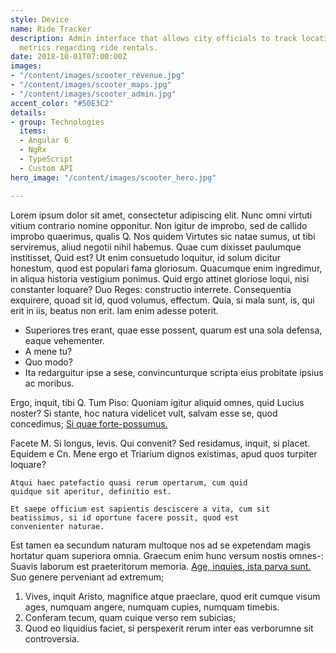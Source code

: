 ```yaml
---
style: Device
name: Ride Tracker
description: Admin interface that allows city officials to track location and other
  metrics regarding ride rentals.
date: 2018-10-01T07:00:00Z
images:
- "/content/images/scooter_revenue.jpg"
- "/content/images/scooter_maps.jpg"
- "/content/images/scooter_admin.jpg"
accent_color: "#50E3C2"
details:
- group: Technologies
  items:
  - Angular 6
  - NgRx
  - TypeScript
  - Custom API
hero_image: "/content/images/scooter_hero.jpg"

---
```

Lorem ipsum dolor sit amet, consectetur adipiscing elit. Nunc omni virtuti vitium contrario nomine opponitur. Non igitur de improbo, sed de callido improbo quaerimus, qualis Q. Nos quidem Virtutes sic natae sumus, ut tibi serviremus, aliud negotii nihil habemus. Quae cum dixisset paulumque institisset, Quid est? Ut enim consuetudo loquitur, id solum dicitur honestum, quod est populari fama gloriosum. Quacumque enim ingredimur, in aliqua historia vestigium ponimus. Quid ergo attinet gloriose loqui, nisi constanter loquare? Duo Reges: constructio interrete. Consequentia exquirere, quoad sit id, quod volumus, effectum. Quia, si mala sunt, is, qui erit in iis, beatus non erit. Iam enim adesse poterit.

* Superiores tres erant, quae esse possent, quarum est una sola defensa, eaque vehementer.
* A mene tu?
* Quo modo?
* Ita redarguitur ipse a sese, convincunturque scripta eius probitate ipsius ac moribus.

Ergo, inquit, tibi Q. Tum Piso: Quoniam igitur aliquid omnes, quid Lucius noster? Si stante, hoc natura videlicet vult, salvam esse se, quod concedimus; [Si quae forte-possumus.](http://loripsum.net/)

Facete M. Si longus, levis. Qui convenit? Sed residamus, inquit, si placet. Equidem e Cn. Mene ergo et Triarium dignos existimas, apud quos turpiter loquare?

    Atqui haec patefactio quasi rerum opertarum, cum quid
    quidque sit aperitur, definitio est.
    
    Et saepe officium est sapientis desciscere a vita, cum sit
    beatissimus, si id oportune facere possit, quod est
    convenienter naturae.
    

Est tamen ea secundum naturam multoque nos ad se expetendam magis hortatur quam superiora omnia. Graecum enim hunc versum nostis omnes-: Suavis laborum est praeteritorum memoria. [Age, inquies, ista parva sunt.](http://loripsum.net/) Suo genere perveniant ad extremum;

1. Vives, inquit Aristo, magnifice atque praeclare, quod erit cumque visum ages, numquam angere, numquam cupies, numquam timebis.
2. Conferam tecum, quam cuique verso rem subicias;
3. Quod eo liquidius faciet, si perspexerit rerum inter eas verborumne sit controversia.